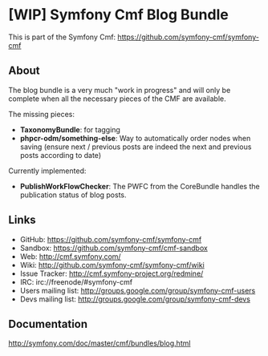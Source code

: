 [WIP] Symfony Cmf Blog Bundle
=============================

This is part of the Symfony Cmf: <https://github.com/symfony-cmf/symfony-cmf>

## About

The blog bundle is a very much "work in progress" and will only be complete
when all the necessary pieces of the CMF are available.

The missing pieces:

* **TaxonomyBundle**: for tagging
* **phpcr-odm/something-else**: Way to automatically order nodes when saving
  (ensure next / previous posts are indeed the next and previous posts
  according to date)

Currently implemented:

* **PublishWorkFlowChecker**: The PWFC from the CoreBundle handles the
  publication status of blog posts.

## Links

- GitHub: <https://github.com/symfony-cmf/symfony-cmf>
- Sandbox: <https://github.com/symfony-cmf/cmf-sandbox>
- Web: <http://cmf.symfony.com/>
- Wiki: <http://github.com/symfony-cmf/symfony-cmf/wiki>
- Issue Tracker: <http://cmf.symfony-project.org/redmine/>
- IRC: irc://freenode/#symfony-cmf
- Users mailing list: <http://groups.google.com/group/symfony-cmf-users>
- Devs mailing list: <http://groups.google.com/group/symfony-cmf-devs>

## Documentation

http://symfony.com/doc/master/cmf/bundles/blog.html
